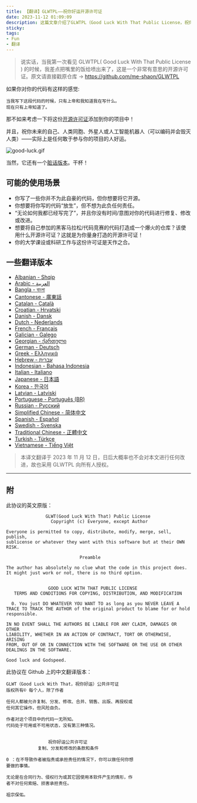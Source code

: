 ```yaml
---
title: 【翻译】GLWTPL——祝你好运开源许可证
date: 2023-11-12 01:09:09
description: 这篇文章介绍了GLWTPL（Good Luck With That Public License，祝你好运开源许可证），一个幽默且极具讽刺意味的开源许可证。它适用于那些你不想负责、代码质量堪忧，但又希望开源的场景，比如大学课设、临时项目或纯粹图一乐的代码。许可证核心思想是“使用者风险自负”，作者不提供任何担保或支持。文章还提供了该许可证的多种语言翻译版本，包括中文，并附有原版和译版的全文内容。无论是程序员寻找趣味许可证，还是想轻松分享不完美的代码，这篇文章都值得一读。
sticky:
tags:
- Fun
- 翻译
---
```


> 说实话，当我第一次看见 GLWTPL( Good Luck With That Public License ) 的时候，我差点把嘴里的饭给喷出来了，这是一个非常有意思的开源许可证。原文请直接戳原仓库 -> https://github.com/me-shaon/GLWTPL

如果你对你的代码有这样的感觉:

```
当我写下这段代码的时候，只有上帝和我知道我在写什么。
现在只有上帝知道了。
```

那不如来考虑一下将这份[开源许可证](https://github.com/me-shaon/GLWTPL/blob/master/LICENSE)添加到你的项目中！

并且，祝你未来的自己、人类同胞、外星人或人工智能机器人（可以编码并会毁灭人类）——实际上是任何敢于参与你的项目的人好运。

![good-luck.gif](https://static.031130.xyz/uploads/2024/08/12/654fb6e4581bf.gif)

当然，它还有一个[脏话版本](https://github.com/me-shaon/GLWTPL/blob/master/NSFW_LICENSE)。干杯！

## 可能的使用场景

- 你写了一些你并不为此自豪的代码，但你想要将它开源。
- 你想要将你写的代码“放生”，但不想为此负任何责任。
- “无论如何我都已经写完了”，并且你没有时间/意图对你的代码进行修复、修改或改进。
- 想要将自己参加的黑客马拉松/代码竞赛的代码打造成一个爆火的仓库？该使用什么开源许可证？这就是为你量身打造的开源许可证！
- 你的大学课设或科研工作与这份许可证是天作之合。

## 一些翻译版本

- [Albanian - Shqip](https://github.com/me-shaon/GLWTPL/blob/master/translations/LICENSE_al-AL)
- [Arabic - العربية](https://github.com/me-shaon/GLWTPL/blob/master/translations/LICENSE_ar-AR)
- [Bangla - বাংলা](https://github.com/me-shaon/GLWTPL/blob/master/translations/LICENSE_bn-BN)
- [Cantonese - 廣東話](https://github.com/me-shaon/GLWTPL/blob/master/translations/LICENSE_zh-HK)
- [Catalan - Català](https://github.com/me-shaon/GLWTPL/blob/master/translations/LICENSE_cat-CAT)
- [Croatian - Hrvatski](https://github.com/me-shaon/GLWTPL/blob/master/translations/LICENSE_hr-HR)
- [Danish - Dansk](https://github.com/me-shaon/GLWTPL/blob/master/translations/LICENSE_da-DK)
- [Dutch - Nederlands](https://github.com/me-shaon/GLWTPL/blob/master/translations/LICENSE_nl-NL)
- [French - Français](https://github.com/me-shaon/GLWTPL/blob/master/translations/LICENSE_fr-FR)
- [Galician - Galego](https://github.com/me-shaon/GLWTPL/blob/master/translations/NSFW_LICENSE_gl-GL)
- [Georgian - ქართული](https://github.com/me-shaon/GLWTPL/blob/master/translations/LICENSE_ka-GE)
- [German - Deutsch](https://github.com/me-shaon/GLWTPL/blob/master/translations/LICENSE_de-DE)
- [Greek - Ελληνικά](https://github.com/me-shaon/GLWTPL/blob/master/translations/LICENSE_gr-GR)
- [Hebrew - עברית](https://github.com/me-shaon/GLWTPL/blob/master/translations/LICENSE_he-HE)
- [Indonesian - Bahasa Indonesia](https://github.com/me-shaon/GLWTPL/blob/master/translations/LICENSE_id-ID)
- [Italian - Italiano](https://github.com/me-shaon/GLWTPL/blob/master/translations/LICENSE_it-IT)
- [Japanese - 日本語](https://github.com/me-shaon/GLWTPL/blob/master/translations/LICENSE_ja-JP)
- [Korea - 한국어](https://github.com/me-shaon/GLWTPL/blob/master/translations/LICENSE_ko-KR)
- [Latvian - Latviski](https://github.com/me-shaon/GLWTPL/blob/master/translations/LICENSE_lv-LV)
- [Portuguese - Português (BR)](https://github.com/me-shaon/GLWTPL/blob/master/translations/LICENSE_pt-BR)
- [Russian - Русский](https://github.com/me-shaon/GLWTPL/blob/master/translations/LICENSE_ru-RU)
- [Simplified Chinese - 简体中文](https://github.com/me-shaon/GLWTPL/blob/master/translations/LICENSE_zh-CN)
- [Spanish - Español](https://github.com/me-shaon/GLWTPL/blob/master/translations/LICENSE_es-ES)
- [Swedish - Svenska](https://github.com/me-shaon/GLWTPL/blob/master/translations/LICENSE_sv-SE)
- [Traditional Chinese - 正體中文](https://github.com/me-shaon/GLWTPL/blob/master/translations/LICENSE_zh-TW)
- [Turkish - Türkçe](https://github.com/me-shaon/GLWTPL/blob/master/translations/LICENSE_tr-TR)
- [Vietnamese - Tiếng Việt](https://github.com/me-shaon/GLWTPL/blob/master/translations/LICENSE_vn-VN)

> 本译文翻译于 2023 年 11 月 12 日，日后大概率也不会对本文进行任何改进，故也采用 GLWTPL 向所有人授权。

***

## 附

此协议的英文原版：

```
               GLWT(Good Luck With That) Public License
                 Copyright (c) Everyone, except Author

Everyone is permitted to copy, distribute, modify, merge, sell, publish,
sublicense or whatever they want with this software but at their OWN RISK.

                            Preamble

The author has absolutely no clue what the code in this project does.
It might just work or not, there is no third option.


                GOOD LUCK WITH THAT PUBLIC LICENSE
   TERMS AND CONDITIONS FOR COPYING, DISTRIBUTION, AND MODIFICATION

  0. You just DO WHATEVER YOU WANT TO as long as you NEVER LEAVE A
TRACE TO TRACK THE AUTHOR of the original product to blame for or hold
responsible.

IN NO EVENT SHALL THE AUTHORS BE LIABLE FOR ANY CLAIM, DAMAGES OR OTHER
LIABILITY, WHETHER IN AN ACTION OF CONTRACT, TORT OR OTHERWISE, ARISING
FROM, OUT OF OR IN CONNECTION WITH THE SOFTWARE OR THE USE OR OTHER
DEALINGS IN THE SOFTWARE.

Good luck and Godspeed.
```

此协议在 Github 上的中文翻译版本：

```
GLWT（Good Luck With That，祝你好运）公共许可证
版权所有© 每个人，除了作者

任何人都被允许复制、分发、修改、合并、销售、出版、再授权或
任何其它操作，但风险自负。

作者对这个项目中的代码一无所知。
代码处于可用或不可用状态，没有第三种情况。


                祝你好运公共许可证
            复制、分发和修改的条款和条件

0 ：在不导致作者被指责或承担责任的情况下，你可以做任何你想
要做的事情。

无论是在合同行为、侵权行为或其它因使用本软件产生的情形，作
者不对任何索赔、损害承担责任。

祖宗保佑。
```

